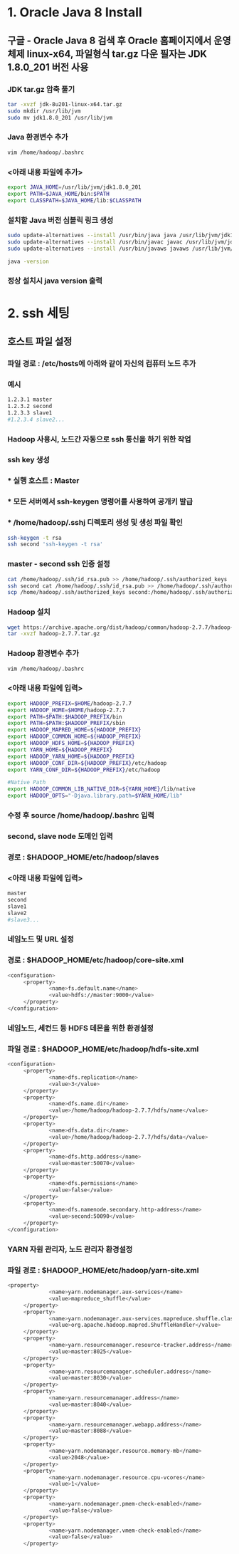 # 1. Oracle Java 8 Install
   ## 구글 - Oracle Java 8 검색 후 Oracle 홈페이지에서 운영체제 linux-x64, 파일형식 tar.gz 다운 필자는 JDK 1.8.0_201 버전 사용
   
   ### JDK tar.gz 압축 풀기
   ```sh
   tar -xvzf jdk-8u201-linux-x64.tar.gz
   sudo mkdir /usr/lib/jvm
   sudo mv jdk1.8.0_201 /usr/lib/jvm
   ```
   
   ### Java 환경변수 추가
   ```sh
   vim /home/hadoop/.bashrc
   ```
   
   ### <아래 내용 파일에 추가>
   ```sh
   export JAVA_HOME=/usr/lib/jvm/jdk1.8.0_201
   export PATH=$JAVA_HOME/bin:$PATH
   export CLASSPATH=$JAVA_HOME/lib:$CLASSPATH
   ```
   
   ### 설치할 Java 버전 심볼릭 링크 생성
   ```sh
   sudo update-alternatives --install /usr/bin/java java /usr/lib/jvm/jdk1.8.0_201/bin/java 1
   sudo update-alternatives --install /usr/bin/javac javac /usr/lib/jvm/jdk1.8.0_201/bin/javac 1
   sudo update-alternatives --install /usr/bin/javaws javaws /usr/lib/jvm/jdk1.8.0_201/bin/javaws 1
   
   java -version
   ```
   ### 정상 설치시 java version 출력
# 2. ssh 세팅
   ## 호스트 파일 설정
   ### 파일 경로 : /etc/hosts에 아래와 같이 자신의 컴퓨터 노드 추가
   ### 예시
   ```sh
   1.2.3.1 master
   1.2.3.2 second
   1.2.3.3 slave1
   #1.2.3.4 slave2...
   ```
   
   ### Hadoop 사용시, 노드간 자동으로 ssh 통신을 하기 위한 작업
   ### ssh key 생성
   ### * 실행 호스트 : Master
   ### * 모든 서버에서 ssh-keygen 명령어를 사용하여 공개키 발급
   ### * /home/hadoop/.sshj 디렉토리 생성 및 생성 파일 확인
   ```sh
   ssh-keygen -t rsa
   ssh second 'ssh-keygen -t rsa'
   ```
   ### master - second ssh 인증 설정
   ```sh
   cat /home/hadoop/.ssh/id_rsa.pub >> /home/hadoop/.ssh/authorized_keys
   ssh second cat /home/hadoop/.ssh/id_rsa.pub >> /home/hadoop/.ssh/authorized_keys
   scp /home/hadoop/.ssh/authorized_keys second:/home/hadoop/.ssh/authorized_keys
   ```
   ### Hadoop 설치
   ```sh
   wget https://archive.apache.org/dist/hadoop/common/hadoop-2.7.7/hadoop-2.7.7.tar.gz
   tar -xvzf hadoop-2.7.7.tar.gz
   ```
   
   ### Hadoop 환경변수 추가
   ```sh
   vim /home/hadoop/.bashrc
   ```
   
   ### <아래 내용 파일에 입력>
   ```sh
   export HADOOP_PREFIX=$HOME/hadoop-2.7.7
   export HADOOP_HOME=$HOME/hadoop-2.7.7
   export PATH=$PATH:$HADOOP_PREFIX/bin
   export PATH=$PATH:$HADOOP_PREFIX/sbin
   export HADOOP_MAPRED_HOME=${HADOOP_PREFIX}
   export HADOOP_COMMON_HOME=${HADOOP_PREFIX}
   export HADOOP_HDFS_HOME=${HADOOP_PREFIX}
   export YARN_HOME=${HADOOP_PREFIX}
   export HADOOP_YARN_HOME=${HADOOP_PREFIX}
   export HADOOP_CONF_DIR=${HADOOP_PREFIX}/etc/hadoop
   export YARN_CONF_DIR=${HADOOP_PREFIX}/etc/hadoop
   
   #Native Path
   export HADOOP_COMMON_LIB_NATIVE_DIR=${YARN_HOME}/lib/native
   export HADOOP_OPTS="-Djava.library.path=$YARN_HOME/lib"
   ```
   
   ### 수정 후 source /home/hadoop/.bashrc 입력
   
   ### second, slave node 도메인 입력
   ### 경로 : $HADOOP_HOME/etc/hadoop/slaves
   ### <아래 내용 파일에 입력>
   ```sh
   master
   second
   slave1
   slave2
   #slave3...
   ```
   
   ### 네임노드 및 URL 설정
   ### 경로 : $HADOOP_HOME/etc/hadoop/core-site.xml
   ```sh
   <configuration>
        <property>
                <name>fs.default.name</name>
                <value>hdfs://master:9000</value>
        </property>
   </configuration>
   ```
   
   ### 네임노드, 세컨드 등 HDFS 데몬을 위한 환경설정
   ### 파일 경로 : $HADOOP_HOME/etc/hadoop/hdfs-site.xml
   ```sh
   <configuration>
        <property>
                <name>dfs.replication</name>
                <value>3</value>
        </property>
        <property>
                <name>dfs.name.dir</name>
                <value>/home/hadoop/hadoop-2.7.7/hdfs/name</value>
        </property>
        <property>
                <name>dfs.data.dir</name>
                <value>/home/hadoop/hadoop-2.7.7/hdfs/data</value>
        </property>
        <property>
                <name>dfs.http.address</name>
                <value>master:50070</value>
        </property>
        <property>
                <name>dfs.permissions</name>
                <value>false</value>
        </property>
        <property>
                <name>dfs.namenode.secondary.http-address</name>
                <value>second:50090</value>
        </property>
   </configuration>
   ```
   
   ### YARN 자원 관리자, 노드 관리자 환경설정
   ### 파일 경로 : $HADOOP_HOME/etc/hadoop/yarn-site.xml
   ```sh
   <property>
                <name>yarn.nodemanager.aux-services</name>
                <value>mapreduce_shuffle</value>
        </property>
        <property>
                <name>yarn.nodemanager.aux-services.mapreduce.shuffle.class</name>
                <value>org.apache.hadoop.mapred.ShuffleHandler</value>
        </property>
        <property>
                <name>yarn.resourcemanager.resource-tracker.address</name>
                <value>master:8025</value>
        </property>
        <property>
                <name>yarn.resourcemanager.scheduler.address</name>
                <value>master:8030</value>
        </property>
        <property>
                <name>yarn.resourcemanager.address</name>
                <value>master:8040</value>
        </property>
        <property>
                <name>yarn.resourcemanager.webapp.address</name>
                <value>master:8088</value>
        </property>
        <property>
                <name>yarn.nodemanager.resource.memory-mb</name>
                <value>2048</value>
        </property>
        <property>
                <name>yarn.nodemanager.resource.cpu-vcores</name>
                <value>1</value>
        </property>
        <property>
                <name>yarn.nodemanager.pmem-check-enabled</name>
                <value>false</value>
        </property>
        <property>
                <name>yarn.nodemanager.vmem-check-enabled</name>
                <value>false</value>
        </property>
   ```
   
